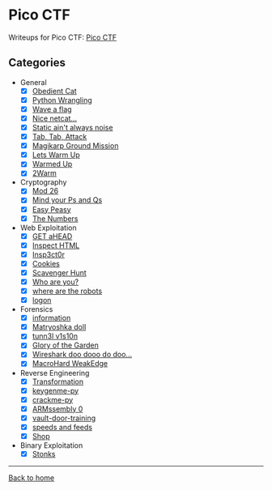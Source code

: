 # Pico CTF
Writeups for Pico CTF: [Pico CTF](https://picoctf.org/)

## Categories
- General
  - [X] [Obedient Cat](General/Obedient%20Cat.md)
  - [X] [Python Wrangling](General/Python%20Wrangling.md)
  - [X] [Wave a flag](General/Wave%20a%20flag.md)
  - [X] [Nice netcat...](General/Nice%20netcat....md)
  - [X] [Static ain't always noise](General/Static%20ain't%20always%20noise.md)
  - [X] [Tab, Tab, Attack](General/Tab,%20Tab,%20Attack.md)
  - [X] [Magikarp Ground Mission](General/Magikarp%20Ground%20Mission.md)
  - [X] [Lets Warm Up](General/Lets%20Warm%20Up.md)
  - [X] [Warmed Up](General/Warmed%20Up.md)
  - [X] [2Warm](General/2Warm.md)
- Cryptography
  - [X] [Mod 26](Crypthography/Mod%2026.md)
  - [X] [Mind your Ps and Qs](Crypthography/Mind%20your%20Ps%20and%20Qs.md)
  - [X] [Easy Peasy](Crypthography/Easy%20Peasy.md)
  - [X] [The Numbers](Crypthography/The%20Numbers.md)
- Web Exploitation
  - [X] [GET aHEAD](Web%20Exploitation/GET%20aHEAD.md)
  - [X] [Inspect HTML](Web%20Exploitation/Inspect%20HTML.md)
  - [X] [Insp3ct0r](Web%20Exploitation/Insp3ct0r.md)
  - [X] [Cookies](Web%20Exploitation/Cookies.md)
  - [X] [Scavenger Hunt](Web%20Exploitation/Scavenger%20Hunt.md)
  - [X] [Who are you?](Web%20Exploitation/Who%20are%20you.md)
  - [X] [where are the robots](Web%20Exploitation/where%20are%20the%20robots.md)
  - [X] [logon](Web%20Exploitation/logon.md)
- Forensics
  - [X] [information](Forensics/information.md)
  - [X] [Matryoshka doll](Forensics/Matryoshka%20doll.md)
  - [X] [tunn3l v1s10n](Forensics/tunn3l%20v1s10n.md)
  - [X] [Glory of the Garden](Forensics/Glory%20of%20the%20Garden.md)
  - [X] [Wireshark doo dooo do doo...](Forensics/Wireshark%20doo%20dooo%20do%20doo....md)
  - [X] [MacroHard WeakEdge](Forensics/MacroHard%20WeakEdge.md)
- Reverse Engineering
  - [X] [Transformation](Reverse%20Engineering/Transformation.md)
  - [X] [keygenme-py](Reverse%20Engineering/keygenme-py.md)
  - [X] [crackme-py](Reverse%20Engineering/crackme-py.md)
  - [X] [ARMssembly 0](Reverse%20Engineering/ARMssembly%200.md)
  - [X] [vault-door-training](Reverse%20Engineering/vault-door-training.md)
  - [X] [speeds and feeds](Reverse%20Engineering/speeds%20and%20feeds.md)
  - [X] [Shop](Reverse%20Engineering/Shop.md)
- Binary Exploitation
  - [X] [Stonks](Binary%20Exploitation/Stonks.md)

---
[Back to home](../../README.md)